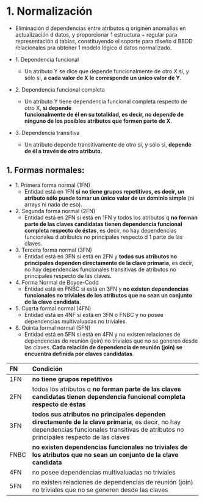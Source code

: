 # 1. **Normalización**

* Eliminación d dependencias entre atributos q originen anomalías en actualización d datos, y proporcionar 1 estructura \+ regular para representación d tablas, constituyendo el soporte para diseño d BBDD relacionales pra obtener 1 modelo lógico d datos normalizado.

* 1\. Dependencia funcional

  * Un atributo Y se dice que depende funcionalmente de otro X si, y sólo si, **a cada valor de X le corresponde un único valor de Y**. 

* 2\. Dependencia funcional completa

  * Un atributo Y tiene dependencia funcional completa respecto de otro X, **si depende**  
**funcionalmente de él en su totalidad, es decir, no depende de ninguno de los posibles atributos que formen parte de X**.

* 3\. Dependencia transitiva

  * Un atributo depende transitivamente de otro si, y sólo si, **depende de él a través de otro atributo.**

## 1. **Formas normales**:  
* 1\. Primera forma normal (1FN)
  * Entidad está en 1FN **si no tiene grupos repetitivos, es decir, un atributo sólo puede tomar un único valor de un dominio simple** (ni arrays ni nada de eso).
* 2\. Segunda forma normal (2FN)
  * Entidad está en 2FN si está en 1FN y todos los atributos q **no forman parte de las claves candidatas tienen dependencia funcional completa respecto de éstas**, es decir, no hay dependencias funcionales d atributos no principales respecto d 1 parte de las claves.
* 3\. Tercera forma normal (3FN)
  * Entidad está en 3FN si está en 2FN y **todos sus atributos no principales dependen directamente de la clave primaria**, es decir, no hay dependencias funcionales transitivas de atributos no principales respecto de las claves.
* 4\. Forma Normal de Boyce-Codd
  * Entidad está en FNBC si está en 3FN y **no existen** **dependencias funcionales no triviales de los atributos que no sean un conjunto de la clave candidata**.
* 5\. Cuarta formal normal (4FN)
  * Entidad está en 4NF si está en 3FN o FNBC y no posee dependencias multivaluadas no triviales.
* 6\. Quinta formal normal (5FN)
  * Entidad está en 5FN si está en 4FN y no existen relaciones de dependencias de reunión (join) no triviales que no se generen desde las claves. **Cada relación de dependencia de reunión (join) se encuentra definida por claves candidatas**.

| FN | Condición |
| :---- | :---- |
| 1FN | **no tiene grupos repetitivos** |
| 2FN | todos los atributos q **no forman parte de las claves candidatas tienen dependencia funcional completa respecto de éstas** |
| 3FN | **todos sus atributos no principales dependen directamente de la clave primaria**, es decir, no hay dependencias funcionales transitivas de atributos no principales respecto de las claves |
| FNBC | **no existen** **dependencias funcionales no triviales de los atributos que no sean un conjunto de la clave candidata** |
| 4FN | no posee dependencias multivaluadas no triviales |
| 5FN | no existen relaciones de dependencias de reunión (join) no triviales que no se generen desde las claves |

